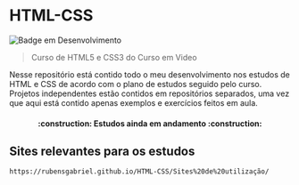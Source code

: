 # HTML-CSS
![Badge em Desenvolvimento](http://img.shields.io/static/v1?label=STATUS&message=EM%20DESENVOLVIMENTO&color=GREEN&style=for-the-badge)
> Curso de HTML5 e CSS3  do Curso em Video
<p>
Nesse repositório está contido todo o meu desenvolvimento nos estudos de HTML e CSS de acordo com o plano de estudos seguido pelo curso. Projetos independentes estão contidos em repositórios separados, uma vez que aqui está contido apenas exemplos e exercícios feitos em aula.
</p>
<h4 align="center"> 
    :construction: Estudos ainda em andamento :construction:
    </h4>
<h2> Sites relevantes para os estudos </h2>

```
https://rubensgabriel.github.io/HTML-CSS/Sites%20de%20utilização/
```
